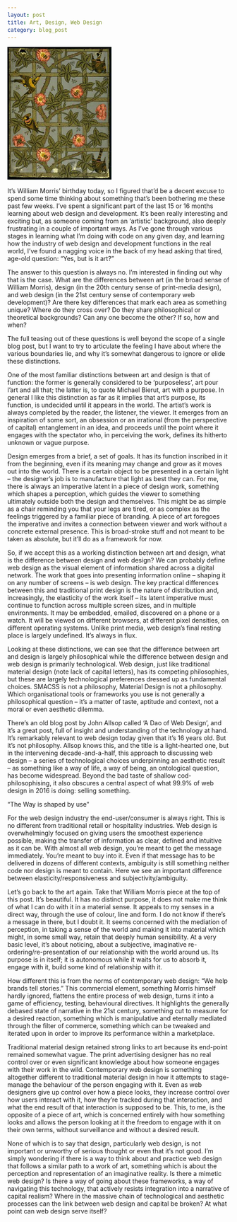 ```yaml
---
layout: post
title: Art, Design, Web Design
category: blog_post
---
```

![William Morris ‘Trellis’ wallpaper design](/images/morris_wallpaper_trellis.jpg)

It’s William Morris’ birthday today, so I figured that’d be a decent excuse to spend some time thinking about something that’s been bothering me these past few weeks. I’ve spent a significant part of the last 15 or 16 months learning about web design and development. It’s been really interesting and exciting but, as someone coming from an ‘artistic’ background, also deeply frustrating in a couple of important ways. As I’ve gone through various stages in learning what I’m doing with code on any given day, and learning how the industry of web design and development functions in the real world, I’ve found a nagging voice in the back of my head asking that tired, age-old question: “Yes, but is it art?”

The answer to this question is always no. I’m interested in finding out why that is the case. What are the differences between art (in the broad sense of William Morris), design (in the 20th century sense of print-media design), and web design (in the 21st century sense of contemporary web development)? Are there key differences that mark each area as something unique? Where do they cross over? Do they share philosophical or theoretical backgrounds? Can any one become the other? If so, how and when?


The full teasing out of these questions is well beyond the scope of a single blog post, but I want to try to articulate the feeling I have about where the various boundaries lie, and why it’s somewhat dangerous to ignore or elide these distinctions.

One of the most familiar distinctions between art and design is that of function: the former is generally considered to be ‘purposeless’, art pour l’art and all that; the latter is, to quote Michael Bierut, art with a purpose. In general I like this distinction as far as it implies that art’s purpose, its function, is undecided until it appears in the world. The artist’s work is always completed by the reader, the listener, the viewer. It emerges from an inspiration of some sort, an obsession or an irrational (from the perspective of capital) entanglement in an idea, and proceeds until the point where it engages with the spectator who, in perceiving the work, defines its hitherto unknown or vague purpose.

Design emerges from a brief, a set of goals. It has its function inscribed in it from the beginning, even if its meaning may change and grow as it moves out into the world. There is a certain object to be presented in a certain light – the designer’s job is to manufacture that light as best they can. For me, there is always an imperative latent in a piece of design work, something which shapes a perception, which guides the viewer to something ultimately outside both the design and themselves. This might be as simple as a chair reminding you that your legs are tired, or as complex as the feelings triggered by a familiar piece of branding. A piece of art foregoes the imperative and invites a connection between viewer and work without a concrete external presence. This is broad-stroke stuff and not meant to be taken as absolute, but it’ll do as a framework for now.

So, if we accept this as a working distinction between art and design, what is the difference between design and web design? We can probably define web design as the visual element of information shared across a digital network. The work that goes into presenting information online – shaping it on any number of screens – is web design. The key practical differences between this and traditional print design is the nature of distribution and, increasingly, the elasticity of the work itself – its latent imperative must continue to function across multiple screen sizes, and in multiple environments. It may be embedded, emailed, discovered on a phone or a watch. It will be viewed on different browsers, at different pixel densities, on different operating systems. Unlike print media, web design’s final resting place is largely undefined. It’s always in flux.

Looking at these distinctions, we can see that the difference between art and design is largely philosophical while the difference between design and web design is primarily technological. Web design, just like traditional material design (note lack of capital letters), has its competing philosophies, but these are largely technological preferences dressed up as fundamental choices. SMACSS is not a philosophy, Material Design is not a philosophy. Which organisational tools or frameworks you use is not generally a philosophical question – it’s a matter of taste, aptitude and context, not a moral or even aesthetic dilemma.

There’s an old blog post by John Allsop called ‘A Dao of Web Design’, and it’s a great post, full of insight and understanding of the technology at hand. It’s remarkably relevant to web design today given that it’s 16 years old. But it’s not philosophy. Allsop knows this, and the title is a light-hearted one, but in the intervening decade-and-a-half, this approach to discussing web design – a series of technological choices underpinning an aesthetic result – as something like a way of life, a way of being, an ontological question, has become widespread. Beyond the bad taste of shallow cod-philosophising, it also obscures a central aspect of what 99.9% of web design in 2016 is doing: selling something.

“The Way is shaped by use”

For the web design industry the end-user/consumer is always right. This is no different from traditional retail or hospitality industries. Web design is overwhelmingly focused on giving users the smoothest experience possible, making the transfer of information as clear, defined and intuitive as it can be. With almost all web design, you’re meant to get the message immediately. You’re meant to buy into it. Even if that message has to be delivered in dozens of different contexts, ambiguity is still something neither code nor design is meant to contain. Here we see an important difference between elasticity/responsiveness and subjectivity/ambiguity.

Let’s go back to the art again. Take that William Morris piece at the top of this post. It’s beautiful. It has no distinct purpose, it does not make me think of what I can do with it in a material sense. It appeals to my senses in a direct way, through the use of colour, line and form. I do not know if there’s a message in there, but I doubt it. It seems concerned with the mediation of perception, in taking a sense of the world and making it into material which might, in some small way, retain that deeply human sensibility. At a very basic level, it’s about noticing, about a subjective, imaginative re-ordering/re-presentation of our relationship with the world around us. Its purpose is in itself; it is autonomous while it waits for us to absorb it, engage with it, build some kind of relationship with it.

How different this is from the norms of contemporary web design: “We help brands tell stories.” This commercial element, something Morris himself hardly ignored, flattens the entire process of web design, turns it into a game of efficiency, testing, behavioural directives. It highlights the generally debased state of narrative in the 21st century, something cut to measure for a desired reaction, something which is manipulative and eternally mediated through the filter of commerce, something which can be tweaked and iterated upon in order to improve its performance within a marketplace.

Traditional material design retained strong links to art because its end-point remained somewhat vague. The print advertising designer has no real control over or even significant knowledge about how someone engages with their work in the wild. Contemporary web design is something altogether different to traditional material design in how it attempts to stage-manage the behaviour of the person engaging with it. Even as web designers give up control over how a piece looks, they increase control over how users interact with it, how they’re tracked during that interaction, and what the end result of that interaction is supposed to be. This, to me, is the opposite of a piece of art, which is concerned entirely with how something looks and allows the person looking at it the freedom to engage with it on their own terms, without surveillance and without a desired result.

None of which is to say that design, particularly web design, is not important or unworthy of serious thought or even that it’s not good. I’m simply wondering if there is a way to think about and practice web design that follows a similar path to a work of art, something which is about the perception and representation of an imaginative reality. Is there a mimetic web design? Is there a way of going about these frameworks, a way of navigating this technology, that actively resists integration into a narrative of capital realism? Where in the massive chain of technological and aesthetic processes can the link between web design and capital be broken? At what point can web design serve itself?